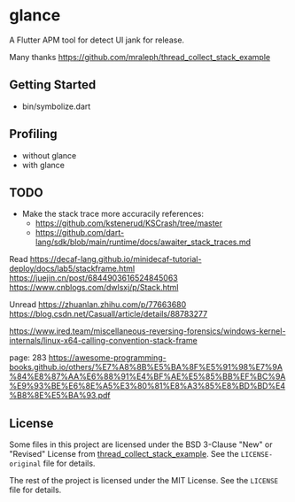 # glance

A Flutter APM tool for detect UI jank for release.

Many thanks
https://github.com/mraleph/thread_collect_stack_example

## Getting Started

- bin/symbolize.dart




## Profiling
- without glance
- with glance

## TODO
- Make the stack trace more accuracily
references:
  - https://github.com/kstenerud/KSCrash/tree/master
  - https://github.com/dart-lang/sdk/blob/main/runtime/docs/awaiter_stack_traces.md



Read
https://decaf-lang.github.io/minidecaf-tutorial-deploy/docs/lab5/stackframe.html
https://juejin.cn/post/6844903616524845063
https://www.cnblogs.com/dwlsxj/p/Stack.html

Unread
https://zhuanlan.zhihu.com/p/77663680
https://blog.csdn.net/Casuall/article/details/88783277

https://www.ired.team/miscellaneous-reversing-forensics/windows-kernel-internals/linux-x64-calling-convention-stack-frame

page: 283
https://awesome-programming-books.github.io/others/%E7%A8%8B%E5%BA%8F%E5%91%98%E7%9A%84%E8%87%AA%E6%88%91%E4%BF%AE%E5%85%BB%EF%BC%9A%E9%93%BE%E6%8E%A5%E3%80%81%E8%A3%85%E8%BD%BD%E4%B8%8E%E5%BA%93.pdf



## License

Some files in this project are licensed under the BSD 3-Clause "New" or "Revised" License from [thread_collect_stack_example](https://github.com/mraleph/thread_collect_stack_example). See the `LICENSE-original` file for details.

The rest of the project is licensed under the MIT License. See the `LICENSE` file for details.


